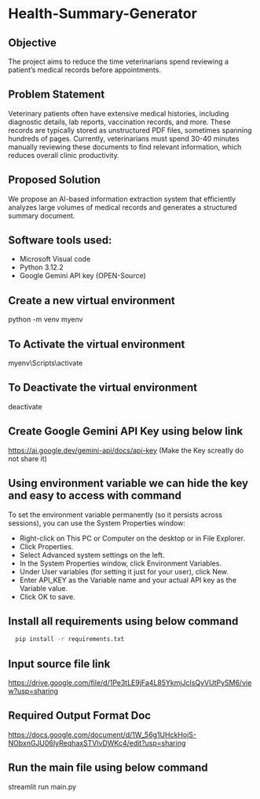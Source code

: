 # Health-Summary-Generator

## Objective

The project aims to reduce the time veterinarians spend reviewing a patient’s medical records before appointments.

## Problem Statement

Veterinary patients often have extensive medical histories, including diagnostic details, lab reports, vaccination records, and more. These records are typically stored as unstructured PDF files, sometimes spanning hundreds of pages. Currently, veterinarians must spend 30-40 minutes manually reviewing these documents to find relevant information, which reduces overall clinic productivity.

## Proposed Solution
We propose an AI-based information extraction system that efficiently analyzes large volumes of medical records and generates a structured summary document.

## Software tools used:
* Microsoft Visual code
* Python 3.12.2
* Google Gemini API key (OPEN-Source)

## Create a new virtual environment
python -m venv myenv

## To Activate the virtual environment
myenv\Scripts\activate

## To Deactivate the virtual environment
deactivate

## Create Google Gemini API Key using below link
https://ai.google.dev/gemini-api/docs/api-key (Make the Key screatly do not share it)

## Using environment variable we can hide the key and easy to access with command

To set the environment variable permanently (so it persists across sessions), you can use the System Properties window:

* Right-click on This PC or Computer on the desktop or in File Explorer.
* Click Properties.
* Select Advanced system settings on the left.
* In the System Properties window, click Environment Variables.
* Under User variables (for setting it just for your user), click New.
* Enter API_KEY as the Variable name and your actual API key as the Variable value.
* Click OK to save.

## Install all requirements using below command

```bash
  pip install -r requirements.txt
```

## Input source file link

https://drive.google.com/file/d/1Pe3tLE9jFa4L85YkmjJcIsQyVUtPySM6/view?usp=sharing

## Required Output Format Doc

https://docs.google.com/document/d/1W_56g1UHckHojS-NObxnGJU06IyReqhaxSTVlvDWKc4/edit?usp=sharing

## Run the main file using below command

streamlit run main.py
